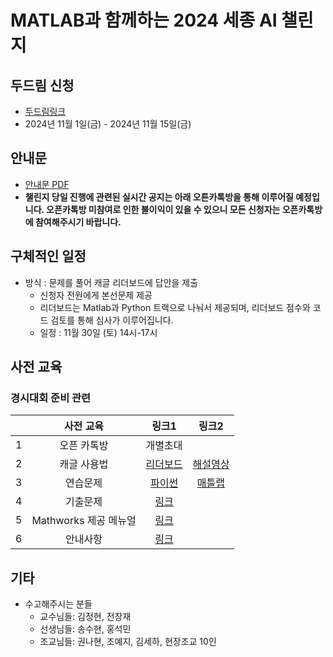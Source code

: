 # MATLAB과 함께하는 2024 세종 AI 챌린지

## 두드림 신청
- [두드림링크](https://do.sejong.ac.kr/ko/program/learn/view/3527)
- 2024년 11월 1일(금) - 2024년 11월 15일(금)

## 안내문
- [안내문 PDF](https://do.sejong.ac.kr/attachment/view/80252/AI%EC%B1%8C%EB%A6%B0%EC%A7%80_%EC%9B%B9%ED%8F%AC%EC%8A%A4%ED%84%B0+%EC%B5%9C%EC%A2%85%28%EA%B8%80%EC%9E%90%ED%82%A4%EC%9B%80%2C%EC%97%AC%EB%B0%B1%EC%A1%B0%EC%A0%95%29.png)
- **챌린지 당일 진행에 관련된 실시간 공지는 아래 오튼카톡방을 통해 이루어질 예정입니다. 오픈카톡방 미참여로 인한 불이익이 있을 수 있으니 모든 신청자는 오픈카톡방에 참여해주시기 바랍니다.**


## 구체적인 일정
- 방식 : 문제를 풀어 캐글 리더보드에 답안을 제출
  - 신청자 전원에게 본선문제 제공
  - 리더보드는 Matlab과 Python 트랙으로 나눠서 제공되며, 리더보드 점수와 코드 검토를 통해 심사가 이루어집니다.
  - 일정 : 11월 30일 (토) 14시-17시


## 사전 교육 
### 경시대회 준비 관련
| | 사전 교육 | 링크1 | 링크2 | 
|:--:|:--:|:--:|:--:|
| 1 | 오픈 카톡방  |  개별초대  |
| 2 | 캐글 사용법  |  [리더보드](https://www.kaggle.com/competitions/sejong-ai-challenge-sample-submission?rvi=1) | [해설영상](https://www.youtube.com/watch?v=LFCOH-s8IF8&list=PLa8kMie0Pc0sSbfQuWKpJ2MVPubHsttXY&index=2) |
| 3 | 연습문제     |  [파이썬](https://www.kaggle.com/t/6d11bfef85694a52a3a1a5f8911c3f4c) | [매틀랩](https://www.kaggle.com/t/978b4537fac14cdca2c5fbf58107de3b) |
| 4 | 기출문제     | [링크](https://github.com/SejongAI-Challenge/2023.AI.Challenge/issues/2) |
| 5 | Mathworks 제공 메뉴얼 | [링크](https://kr.mathworks.com/academia/student-competitions/sejong-ai-challenge.html) |
| 6| 안내사항 | [링크]() | |

## 기타
- 수고해주시는 분들
  - 교수님들: 김정현, 전창재
  - 선생님들: 송수현, 홍석민
  - 조교님들: 권나현, 조예지, 김세하, 현장조교 10인 
